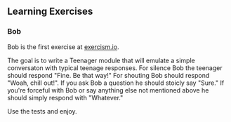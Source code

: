 ## Learning Exercises

### Bob
Bob is the first exercise at [exercism.io](https://exercism.io).

The goal is to write a Teenager module that will emulate a simple conversaton with typical teenage responses. For silence Bob the teenager should respond "Fine. Be that way!" For shouting Bob should respond "Woah, chill out!". If you ask Bob a question he should stoicly say "Sure." If you're forceful with Bob or say anything else not mentioned above he should simply respond with "Whatever."

Use the tests and enjoy.
